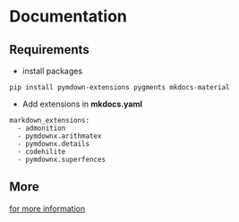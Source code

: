 # Documentation

## Requirements

- install packages

```
pip install pymdown-extensions pygments mkdocs-material
```

- Add extensions in **mkdocs.yaml**

```
markdown_extensions:
  - admonition
  - pymdownx.arithmatex
  - pymdownx.details
  - codehilite
  - pymdownx.superfences
```

## More

[for more information](https://pjjk.net/mdmkdocs/extensions/)
